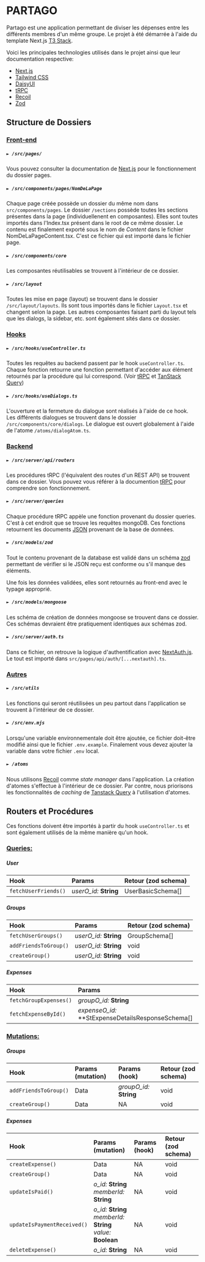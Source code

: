# PARTAGO

Partago est une application permettant de diviser les dépenses entre les différents membres d'un même groupe. Le projet à été démarrée à l'aide du template Next.js [T3 Stack](https://create.t3.gg/).


Voici les principales technologies utilisés dans le projet ainsi que leur documentation respective:

- [Next.js](https://nextjs.org)
- [Tailwind CSS](https://tailwindcss.com)
- [DaisyUI](https://daisyui.com/)
- [tRPC](https://trpc.io)
- [Recoil](https://recoiljs.org/)
- [Zod](https://zod.dev/)
  


## Structure de Dossiers

### <u>Front-end</u> 
##### `► /src/pages/`
Vous pouvez consulter la documentation de [Next.js](https://nextjs.org/docs/pages/building-your-application/routing) pour le fonctionnement du dossier pages. 

##### `► /src/components/pages/NomDeLaPage` 
Chaque page créée possède un dossier du même nom dans `src/components/pages`. Le dossier `/sections` possède toutes les sections présentes dans la page (individuellenent en composantes). Elles sont toutes importés dans l'Index.tsx présent dans le root de ce même dossier. Le contenu est finalement exporté sous le nom de <em>Content</em> dans le fichier NomDeLaPageContent.tsx. C'est ce fichier qui est importé dans le fichier page. 

##### `► /src/components/core`
Les composantes réutilisables se trouvent à l'intérieur de ce dossier.

##### `► /src/layout`
Toutes les mise en page (layout) se trouvent dans le dossier `/src/layout/layouts`. Ils sont tous importés dans le fichier `Layout.tsx` et changent selon la page. Les autres composantes faisant parti du layout tels que les dialogs, la sidebar, etc. sont également sités dans ce dossier. 

### <u>Hooks</u>

##### `► /src/hooks/useController.ts`
Toutes les requêtes au backend passent par le hook `useController.ts`. Chaque fonction retourne une fonction permettant d'accéder aux élément retournés par la procédure qui lui correspond. (Voir [tRPC](https://trpc.io) et [TanStack Query](https://tanstack.com/query/latest))

##### `► /src/hooks/useDialogs.ts`
L'ouverture et la fermeture du dialogue sont réalisés à l'aide de ce hook. Les différents dialogues se trouvent dans le dossier `/src/components/core/dialogs`. Le dialogue est ouvert globalement à l'aide de l'atome `/atoms/dialogAtom.ts`.

### <u>Backend</u> 

##### `► /src/server/api/routers`
Les procédures tRPC (l'équivalent des routes d'un REST API) se trouvent dans ce dossier. Vous pouvez vous référer à la documention [tRPC](https://trpc.io) pour comprendre son fonctionnement.

##### `► /src/server/queries`
Chaque procédure tRPC appèle une fonction provenant du dossier queries. C'est à cet endroit que se trouve les requêtes mongoDB. Ces fonctions retournent les documents [JSON](https://www.w3schools.com/js/js_json_intro.asp) provenant de la base de données.

##### `► /src/models/zod`
Tout le contenu provenant de la database est validé dans un schéma [zod](https://zod.dev/) permettant de vérifier si le JSON reçu est conforme ou s'il manque des éléments.  

Une fois les données validées, elles sont retournés au front-end avec le typage approprié.

##### `► /src/models/mongoose`
Les schéma de création de données mongoose se trouvent dans ce dossier. Ces schémas devraient être pratiquement identiques aux schémas zod.

##### `► /src/server/auth.ts`
Dans ce fichier, on retrouve la logique d'authentification avec [NextAuth.js](https://next-auth.js.org). Le tout est importé dans `src/pages/api/auth/[...nextauth].ts`.



### <u>Autres</u>

##### `► /src/utils`
Les fonctions qui seront réutilisées un peu partout dans l'application se trouvent à l'intérieur de ce dossier.


##### `► /src/env.mjs`
Lorsqu'une variable environnementale doit être ajoutée, ce fichier doit-être modifié ainsi que le fichier `.env.example`. Finalement vous devez ajouter la variable dans votre fichier `.env` local.

##### `► /atoms`
Nous utilisons [Recoil](https://recoiljs.org/) comme <em>state manager</em> dans l'application. La création d'atomes s'effectue à l'intérieur de ce dossier. Par contre, nous priorisons les fonctionnalités de <em>caching</em> de [Tanstack Query](https://tanstack.com/query/latest) à l'utilisation d'atomes.

## Routers et Procédures

Ces fonctions doivent être importés à partir du hook `useController.ts` et sont également utilisés de la même manière qu'un hook.

### <u>Queries:</u>

##### User

|Hook|Params|Retour (zod schema)|
|:-------------------|:---------------------|:----------------------|
|`fetchUserFriends()`|<em>userO_id: </em>**String**| UserBasicSchema[]|


##### Groups

|Hook|Params|Retour (zod schema)|
|:-------------------|:---------------------|:----------------------|
|`fetchUserGroups()`|<em>userO_id: </em>**String**| GroupSchema[]|
|`addFriendsToGroup()`|<em>userO_id: </em>**String**| void|
|`createGroup()`|<em>userO_id: </em>**String**| void|



##### Expenses

|Hook|Params|Retour (zod schema)|
|:-------------------|:---------------------|:----------------------|
|`fetchGroupExpenses()`|<em>groupO_id: </em>**String**| GroupExpensesResponseSchema[]|
|`fetchExpenseById()`|<em>expenseO_id: </em>**StExpenseDetailsResponseSchema[]|

### <u>Mutations:</u>

##### Groups

|Hook|Params (mutation)| Params (hook) |Retour (zod schema) |
|:-------------------|:---------------------|:----------------------|:-----|
|`addFriendsToGroup()`| Data | <em>groupO_id: </em>**String** |void|
|`createGroup()`|Data| NA |void|

##### Expenses
|Hook|Params (mutation)| Params (hook) |Retour (zod schema) |
|:-------------------|:---------------------|:----------------------|:-----|
|`createExpense()`| Data | NA |void|
|`createGroup()`|Data| NA | void |
|`updateIsPaid()`|<em>o_id:</em> **String** <br> <em>memberId:</em> **String**| NA | void |
|`updateIsPaymentReceived()`|<em>o_id:</em> **String** <br> <em>memberId:</em> **String** <br> <em>value:</em> **Boolean**| NA | void |
|`deleteExpense()`|<em>o_id:</em> **String** | NA | void |

